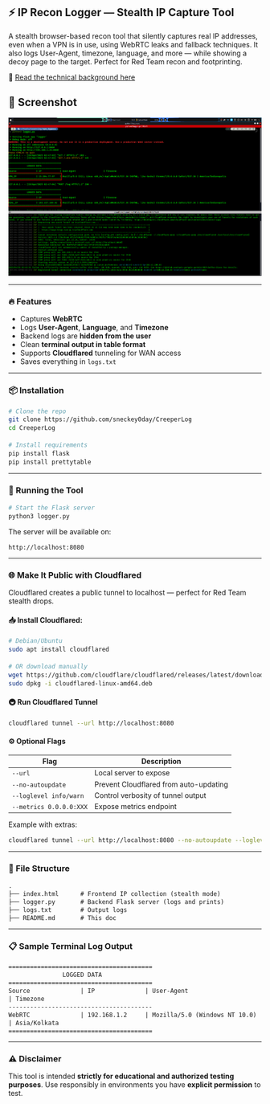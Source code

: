 ## ⚡ IP Recon Logger — Stealth IP Capture Tool

A stealth browser-based recon tool that silently captures real IP addresses, even when a VPN is in use, using WebRTC leaks and fallback techniques. It also logs User-Agent, timezone, language, and more — while showing a decoy page to the target. Perfect for Red Team recon and footprinting.

📘 [Read the technical background here](Background.md)

## 📸 Screenshot

![Screenshot](assets/screenshot.png)

---

### 🔥 Features
- Captures **WebRTC**
- Logs **User-Agent**, **Language**, and **Timezone**
- Backend logs are **hidden from the user**
- Clean **terminal output in table format**
- Supports **Cloudflared** tunneling for WAN access
- Saves everything in `logs.txt`

---

### 📦 Installation

```bash
# Clone the repo
git clone https://github.com/sneckey0day/CreeperLog
cd CreeperLog

# Install requirements
pip install flask
pip install prettytable
```

---

### 🚀 Running the Tool

```bash
# Start the Flask server
python3 logger.py
```

The server will be available on:
```
http://localhost:8080
```

---

### 🌐 Make It Public with Cloudflared

Cloudflared creates a public tunnel to localhost — perfect for Red Team stealth drops.

#### 📥 Install Cloudflared:

```bash
# Debian/Ubuntu
sudo apt install cloudflared

# OR download manually
wget https://github.com/cloudflare/cloudflared/releases/latest/download/cloudflared-linux-amd64.deb
sudo dpkg -i cloudflared-linux-amd64.deb
```

#### 🚇 Run Cloudflared Tunnel

```bash
cloudflared tunnel --url http://localhost:8080
```

#### ⚙️ Optional Flags

| Flag                      | Description                                 |
|---------------------------|---------------------------------------------|
| `--url`                   | Local server to expose                      |
| `--no-autoupdate`         | Prevent Cloudflared from auto-updating     |
| `--loglevel info/warn`    | Control verbosity of tunnel output         |
| `--metrics 0.0.0.0:XXX`   | Expose metrics endpoint                     |

Example with extras:

```bash
cloudflared tunnel --url http://localhost:8080 --no-autoupdate --loglevel info
```

---

### 📁 File Structure

```
.
├── index.html      # Frontend IP collection (stealth mode)
├── logger.py       # Backend Flask server (logs and prints)
├── logs.txt        # Output logs
├── README.md       # This doc
```

---

### 📋 Sample Terminal Log Output

```
========================================
               LOGGED DATA               
========================================
Source              | IP              | User-Agent                    | Timezone        
----------------------------------------
WebRTC              | 192.168.1.2     | Mozilla/5.0 (Windows NT 10.0) | Asia/Kolkata
========================================
```

---

### ⚠️ Disclaimer

This tool is intended **strictly for educational and authorized testing purposes**. Use responsibly in environments you have **explicit permission** to test.
